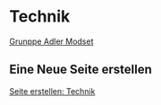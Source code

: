 # Technik

[Grunppe Adler Modset](gruppe-adler-modset.html)

## Eine Neue Seite erstellen
[Seite erstellen: Technik](https://github.com/gruppe-adler/vuepress-wiki/new/master/docs/de/technik)